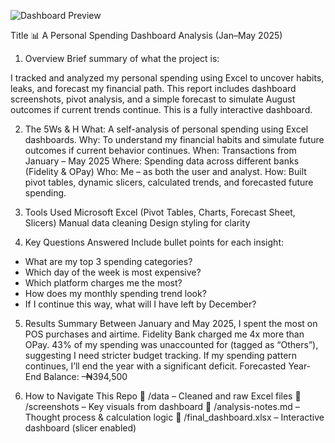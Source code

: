 ![Dashboard Preview](https://raw.githubusercontent.com/NaomiiO/Personal-Financial-Dashboard/main/dashboard.png)

Title
📊 A Personal Spending Dashboard Analysis (Jan–May 2025)

 1. Overview
Brief summary of what the project is:

I tracked and analyzed my personal spending using Excel to uncover habits, leaks, and forecast my financial path. This report includes dashboard screenshots, pivot analysis, and a simple forecast to simulate August outcomes if current trends continue. This is a fully interactive dashboard.

 2. The 5Ws & H
What: A self-analysis of personal spending using Excel dashboards.
Why: To understand my financial habits and simulate future outcomes if current behavior continues.
When: Transactions from January – May 2025
Where: Spending data across different banks (Fidelity & OPay)
Who: Me – as both the user and analyst.
How: Built pivot tables, dynamic slicers, calculated trends, and forecasted future spending.

3. Tools Used
Microsoft Excel (Pivot Tables, Charts, Forecast Sheet, Slicers)
Manual data cleaning
Design styling for clarity

 4. Key Questions Answered
Include bullet points for each insight:
- What are my top 3 spending categories?
- Which day of the week is most expensive?
- Which platform charges me the most?
- How does my monthly spending trend look?
- If I continue this way, what will I have left by December?

 5. Results Summary
Between January and May 2025, I spent the most on POS purchases and airtime. Fidelity Bank charged me 4x more than OPay. 43% of my spending was unaccounted for (tagged as “Others”), suggesting I need stricter budget tracking. If my spending pattern continues, I’ll end the year with a significant deficit.
Forecasted Year-End Balance: –₦394,500

 6. How to Navigate This Repo
📂 /data – Cleaned and raw Excel files
📂 /screenshots – Key visuals from dashboard
📂 /analysis-notes.md – Thought process & calculation logic
📂 /final_dashboard.xlsx – Interactive dashboard (slicer enabled)

